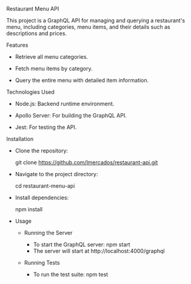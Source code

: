 Restaurant Menu API

This project is a GraphQL API for managing and querying a restaurant's menu, including categories, menu items, and their details such as descriptions and prices.

Features

 - Retrieve all menu categories.

 - Fetch menu items by category.

 - Query the entire menu with detailed item information.

Technologies Used

 - Node.js: Backend runtime environment.

 - Apollo Server: For building the GraphQL API.

 - Jest: For testing the API.

 Installation

  - Clone the repository:

      git clone https://github.com/lmercados/restaurant-api.git


  - Navigate to the project directory:

      cd restaurant-menu-api 

   - Install dependencies:
    
      npm install


- Usage

   - Running the Server

      -  To start the GraphQL server: npm start
      -  The server will start at http://localhost:4000/graphql
      
  - Running Tests

      - To run the test suite: npm test
